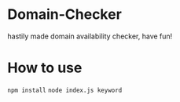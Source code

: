 # Domain-Checker
hastily made domain availability checker, have fun!

# How to use
`npm install`
`node index.js keyword`

